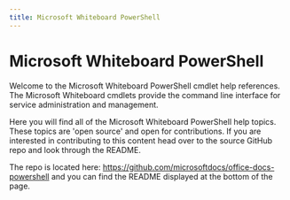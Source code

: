 ```yaml
---
title: Microsoft Whiteboard PowerShell
---
```


# Microsoft Whiteboard PowerShell

Welcome to the Microsoft Whiteboard PowerShell cmdlet help references. The Microsoft Whiteboard cmdlets provide the command line interface for service administration and management.

Here you will find all of the Microsoft Whiteboard PowerShell help topics. These topics are 'open source' and open for contributions. If you are interested in contributing to this content head over to the source GitHub repo and look through the README.

The repo is located here: https://github.com/microsoftdocs/office-docs-powershell and you can find the README displayed at the bottom of the page.